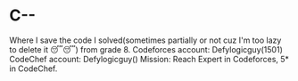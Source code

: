 # C--
Where I save the code I solved(sometimes partially or not cuz I'm too lazy to delete it 😴😴) from grade 8.
Codeforces account: Defylogicguy(1501)
CodeChef account: Defylogicguy()
Mission: Reach Expert in Codeforces, 5* in CodeChef.
